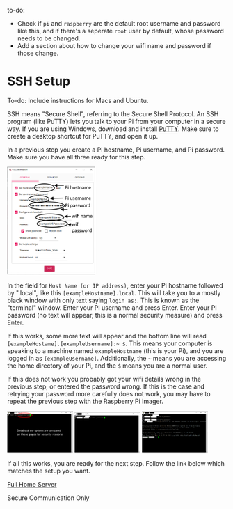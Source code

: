 to-do: 
- Check if `pi` and `raspberry` are the default root username and password like this, and if there's a seperate `root` user by default, whose password needs to be changed.
- Add a section about how to change your wifi name and password if those change.

# __SSH Setup__

To-do: Include instructions for Macs and Ubuntu.

SSH means "Secure Shell", referring to the Secure Shell Protocol. An SSH program (like PuTTY) lets you talk to your Pi from your computer in a secure way. If you are using Windows, download and install [PuTTY](../Software_Repository/SSH.md). Make sure to create a desktop shortcut for PuTTY, and open it up.

In a previous step you create a Pi hostname, Pi username, and Pi password. Make sure you have all three ready for this step.

<img src="../Media_Repository/Pi_Imager_OS_settings_1.png" alt="Previous screen where you entered your Pi hostname" title="Previous screen where you entered your Pi hostname" width="40%"/>

In the field for `Host Name (or IP address)`, enter your Pi hostname followed by ".local", like this `[exampleHostname].local`. This will take you to a mostly black window with only text saying `login as:`. This is known as the "terminal" window. Enter your Pi username and press Enter. Enter your Pi password (no text will appear, this is a normal security measure) and press Enter. 

If this works, some more text will appear and the bottom line will read `[exampleHostame].[exampleUsername]:~ $`. This means your computer is speaking to a machine named `exampleHostname` (this is your Pi), and you are logged in as `[exampleUsername]`. Additionally, the `~` means you are accessing the home directory of your Pi, and the `$` means you are a normal user.

If this does not work you probably got your wifi details wrong in the previous step, or entered the password wrong. If this is the case and retrying your password more carefully does not work, you may have to repeat the previous step with the Raspberry Pi Imager.

<img src="../Media_Repository/PuTTY_username.png" alt="PuTTY username input" title="PuTTY username input" width="30%"/> <img src="../Media_Repository/PuTTY_password.png" alt="PuTTY password input" title="PuTTY password input" width="30%"/> <img src="../Media_Repository/PuTTY_terminal_input.png" alt="PuTTY terminal input" title="PuTTY terminal input" width="30%"/>

If all this works, you are ready for the next step. Follow the link below which matches the setup you want.

[Full Home Server](../Instructions/CasaOS_Setup.md) 

Secure Communication Only
